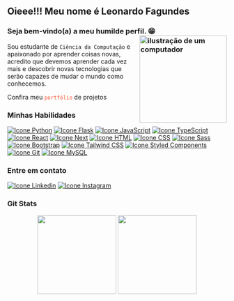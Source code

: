 ## Oieee!!! Meu nome é Leonardo Fagundes
### Seja bem-vindo(a) a meu humilde perfil. 😁<img src="https://raw.githubusercontent.com/MicaelliMedeiros/micaellimedeiros/master/image/computer-illustration.png" alt="ilustração de um computador" min-width="200px" max-width="200px" width="200px" align="right">

Sou estudante de `Ciência da Computação` e apaixonado por aprender coisas novas, acredito que devemos aprender cada vez mais e descobrir novas tecnologias que serão capazes de mudar o mundo como conhecemos.

Confira meu <a href="https://leofagundes.vercel.app/" target="_blank" style="text-decoration: none; color: #ff5733;">`portfólio`</a> de projetos

### Minhas Habilidades
<!--<img alt="Icone Html" src="https://skillicons.dev/icons?i=py,flask,django,js,ts,react,nextjs,html,css,sass,bootstrap,tailwind,git,mysql"/>-->
<div style="display: inline-block">
<a href="https://docs.python.org/3/" target="_blank"><img alt="Icone Python" src="https://skillicons.dev/icons?i=py"/></a>
<a href="https://flask.palletsprojects.com/" target="_blank"><img alt="Icone Flask" src="https://skillicons.dev/icons?i=flask"/></a>
<a href="https://developer.mozilla.org/en-US/docs/Web/JavaScript" target="_blank"><img alt="Icone JavaScript" src="https://skillicons.dev/icons?i=js"/></a>
<a href="https://www.typescriptlang.org/" target="_blank"><img alt="Icone TypeScript" src="https://skillicons.dev/icons?i=ts"/></a>
<a href="https://reactjs.org/" target="_blank"><img alt="Icone React" src="https://skillicons.dev/icons?i=react"/></a>
  <a href="https://reactjs.org/" target="_blank"><img alt="Icone Next" src="https://skillicons.dev/icons?i=nextjs"/></a>
<a href="https://developer.mozilla.org/en-US/docs/Web/HTML" target="_blank"><img alt="Icone HTML" src="https://skillicons.dev/icons?i=html"/></a>
<a href="https://developer.mozilla.org/en-US/docs/Web/CSS" target="_blank"><img alt="Icone CSS" src="https://skillicons.dev/icons?i=css"/></a>
<a href="https://sass-lang.com/" target="_blank"><img alt="Icone Sass" src="https://skillicons.dev/icons?i=sass"/></a>
<a href="https://getbootstrap.com/" target="_blank"><img alt="Icone Bootstrap" src="https://skillicons.dev/icons?i=bootstrap"/></a>
<a href="https://tailwindcss.com/" target="_blank"><img alt="Icone Tailwind CSS" src="https://skillicons.dev/icons?i=tailwind"/></a>
<a href="https://styled-components.com/" target="_blank"><img alt="Icone Styled Components" src="https://skillicons.dev/icons?i=styledcomponents"/></a>
<a href="https://git-scm.com/doc" target="_blank"><img alt="Icone Git" src="https://skillicons.dev/icons?i=git"/></a>
<a href="https://dev.mysql.com/doc/" target="_blank"><img alt="Icone MySQL" src="https://skillicons.dev/icons?i=mysql"/></a>
</div>

### Entre em contato
<a href="https://www.linkedin.com/in/leonardo-fagundes-5a348a248/" target="_blank"><img alt="Icone Linkedin" src="https://skillicons.dev/icons?i=linkedin"/></a>
<a href="https://www.instagram.com/leo.fagundes.50/" target="_blank"><img alt="Icone Instagram" src="https://skillicons.dev/icons?i=instagram"/></a>

### Git Stats
<div align="center" class="custom-border">
  <img height="181em" src="https://github-readme-stats.vercel.app/api?username=leoFagundes&show_icons=true&theme=tokyonight&include_all_commits=true&count_private=true"/>
  <img height="181em" src="https://github-readme-stats.vercel.app/api/top-langs/?username=leoFagundes&layout=compact&langs_count=7&theme=tokyonight&count_private=true"/>
</div>
